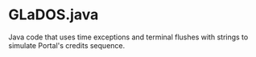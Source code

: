 # GLaDOS.java
Java code that uses time exceptions and terminal flushes with strings to simulate Portal's credits sequence.
